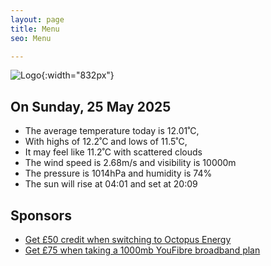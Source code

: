```yaml
---
layout: page
title: Menu
seo: Menu

---
```


![Logo](/images/logo.jpg){:width="832px"}

<!-- weather_marker starts -->
## On Sunday, 25 May 2025

- The average temperature today is 12.01˚C,
- With highs of 12.2˚C and lows of 11.5˚C,
- It may feel like 11.2˚C with scattered clouds
- The wind speed is 2.68m/s and visibility is 10000m
- The pressure is 1014hPa and humidity is 74%
- The sun will rise at 04:01 and set at 20:09

<!-- weather_marker ends -->

## Sponsors

- [Get £50 credit when switching to Octopus Energy](https://bit.ly/3oD1nnS)
- [Get £75 when taking a 1000mb YouFibre broadband plan](https://aklam.io/91zWhU?)
